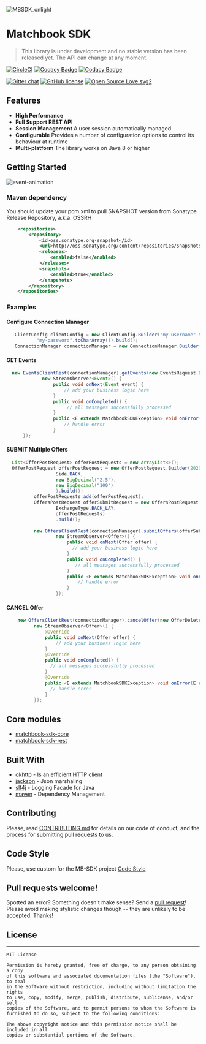 ![MBSDK_onlight](https://user-images.githubusercontent.com/4140597/66038798-0868d600-e50b-11e9-9055-b51e5f9f5779.png)
# Matchbook SDK

> This library is under development and no stable version has been released yet.
> The API can change at any moment.

[![CircleCI](https://circleci.com/gh/matchbook-technology/matchbook-sdk.svg?style=svg)](https://circleci.com/gh/matchbook-technology/matchbook-sdk)
[![Codacy Badge](https://api.codacy.com/project/badge/Grade/f91f929fa3184482abb2704f98615f46)](https://www.codacy.com/app/volkodav_s/matchbook-sdk?utm_source=github.com&amp;utm_medium=referral&amp;utm_content=volkodavs/matchbook-sdk&amp;utm_campaign=Badge_Grade)
[![Codacy Badge](https://api.codacy.com/project/badge/Coverage/f91f929fa3184482abb2704f98615f46)](https://www.codacy.com/manual/volkodav_s/matchbook-sdk?utm_source=github.com&utm_medium=referral&utm_content=volkodavs/matchbook-sdk&utm_campaign=Badge_Coverage)

[![Gitter chat](https://badges.gitter.im/gitterHQ/gitter.png)](https://gitter.im/matchbook-sdk/community)
[![GitHub license](https://img.shields.io/github/license/Naereen/StrapDown.js.svg)](https://github.com/Naereen/StrapDown.js/blob/master/LICENSE)
[![Open Source Love svg2](https://badges.frapsoft.com/os/v2/open-source.svg?v=103)](https://github.com/ellerbrock/open-source-badges/)

## Features

*   **High Performance** 
*   **Full Support REST API** 
*   **Session Management** A user session automatically managed
*   **Configurable** Provides a number of configuration options to control its behaviour at runtime
*   **Multi-platform** The library works on Java 8 or higher

## Getting Started

![event-animation](https://user-images.githubusercontent.com/4140597/70796614-a5ad7980-1d9a-11ea-8d2f-98dbaa02235f.gif)

### Maven dependency 

You should update your pom.xml to pull SNAPSHOT version from Sonatype Release Repository, a.k.a. OSSRH  
  
```xml
    <repositories>
        <repository>
            <id>oss.sonatype.org-snapshot</id>
            <url>http://oss.sonatype.org/content/repositories/snapshots</url>
            <releases>
                <enabled>false</enabled>
            </releases>
            <snapshots>
                <enabled>true</enabled>
            </snapshots>
        </repository>
    </repositories>
```

### Examples

#### Configure Connection Manager

```java 
   ClientConfig clientConfig = new ClientConfig.Builder("my-username".toCharArray(),
           "my-password".toCharArray()).build();
   ConnectionManager connectionManager = new ConnectionManager.Builder(clientConfig).build();
```

#### GET Events 

```java
  new EventsClientRest(connectionManager).getEvents(new EventsRequest.Builder().build(),
             new StreamObserver<Event>() {
                 public void onNext(Event event) {
                     // add your business logic here 
                 }
                 public void onCompleted() {
                      // all messages successfully processed 
                 }
                 public <E extends MatchbookSDKException> void onError(E e) {
                     // handle error 
                 }
      });
```

#### SUBMIT Multiple Offers 

```java
  List<OfferPostRequest> offerPostRequests = new ArrayList<>();
  OfferPostRequest offerPostRequest = new OfferPostRequest.Builder(2020L,
                  Side.BACK,
                  new BigDecimal("2.5"),
                  new BigDecimal("100")
                  ).build();
          offerPostRequests.add(offerPostRequest);
          OffersPostRequest offerSubmitRequest = new OffersPostRequest.Builder(OddsType.DECIMAL,
                  ExchangeType.BACK_LAY,
                  offerPostRequests)
                  .build();
      
          new OffersClientRest(connectionManager).submitOffers(offerSubmitRequest,
                  new StreamObserver<Offer>() {
                      public void onNext(Offer offer) {
                        // add your business logic here
                      }
                      public void onCompleted() {
                         // all messages successfully processed 
                      }
                      public <E extends MatchbookSDKException> void onError(E e) {
                          // handle error 
                      }
                  });
````

#### CANCEL Offer 

```java
    new OffersClientRest(connectionManager).cancelOffer(new OfferDeleteRequest.Builder(1000L).build(),
          new StreamObserver<Offer>() {
              @Override
              public void onNext(Offer offer) {
                  // add your business logic here 
              }
              @Override
              public void onCompleted() {
                // all messages successfully processed 
              }
              @Override
              public <E extends MatchbookSDKException> void onError(E e) {
                // handle error 
              }
          });
```

## Core modules

*   [matchbook-sdk-core](matchbook-sdk-core)
*   [matchbook-sdk-rest](matchbook-sdk-rest)

## Built With

*   [okhttp](https://square.github.io/okhttp/) - Is an efficient HTTP client 
*   [jackson](https://github.com/FasterXML/jackson) - Json marshaling 
*   [slf4j](https://www.slf4j.org/) - Logging Facade for Java
*   [maven](https://maven.apache.org/) - Dependency Management

## Contributing

Please, read [CONTRIBUTING.md](CONTRIBUTING.md) for details on our code of conduct, and the process for submitting pull requests to us.

## Code Style

Please, use custom for the MB-SDK project [Code Style](codestyle/matchbookCodeStyle.xml) 

## Pull requests welcome\!

Spotted an error? Something doesn't make sense? Send a [pull request](https://github.com/matchbook-technology/matchbook-sdk/pulls)! Please avoid making stylistic changes though 
-- they are unlikely to be accepted. Thanks!

## License
-------
    MIT License
    
    Permission is hereby granted, free of charge, to any person obtaining a copy
    of this software and associated documentation files (the "Software"), to deal
    in the Software without restriction, including without limitation the rights
    to use, copy, modify, merge, publish, distribute, sublicense, and/or sell
    copies of the Software, and to permit persons to whom the Software is
    furnished to do so, subject to the following conditions:
    
    The above copyright notice and this permission notice shall be included in all
    copies or substantial portions of the Software.
